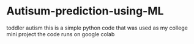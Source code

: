 # Autisum-prediction-using-ML
toddler autism
this is a simple python code that was used as my college mini project
the code runs on google colab
